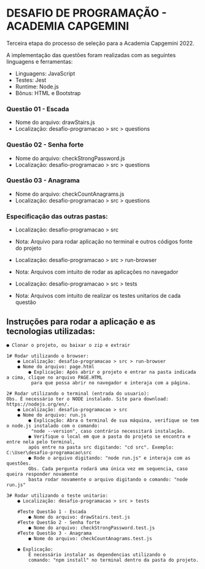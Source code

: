 # DESAFIO DE PROGRAMAÇÃO - ACADEMIA CAPGEMINI
Terceira etapa do processo de seleção para a Academia Capgemini 2022.

A implementação das questões foram realizadas com as seguintes linguagens e ferramentas:
- Linguagens: JavaScript
- Testes: Jest
- Runtime: Node.js
- Bônus: HTML e Bootstrap

### Questão 01 - Escada
- Nome do arquivo: drawStairs.js
- Localização: desafio-programacao > src > questions

### Questão 02 - Senha forte
- Nome do arquivo: checkStrongPassword.js
- Localização: desafio-programacao > src > questions

### Questão 03 - Anagrama
- Nome do arquivo: checkCountAnagrams.js
- Localização: desafio-programacao > src > questions

### Especificação das outras pastas:
- Localização: desafio-programacao > src
- Nota: Arquivo para rodar aplicação no terminal e outros códigos fonte do projeto

- Localização: desafio-programacao > src > run-browser
- Nota: Arquivos com intuito de rodar as aplicações no navegador

- Localização: desafio-programacao > src > tests
- Nota: Arquivos com intuito de realizar os testes unitarios de cada questão

## Instruções para rodar a aplicação e as tecnologias utilizadas:
    ● Clonar o projeto, ou baixar o zip e extrair

    1# Rodar utilizando o browser:
        ● Localização: desafio-programacao > src > run-browser
        ● Nome do arquivo: page.html
            ● Explicação: Após abrir o projeto e entrar na pasta indicada a cima, clique no arquivo PAGE.HTML
             para que possa abrir no navegador e interaja com a página.

    2# Rodar utilizando o terminal (entrada do usuario):
    Obs. É necessário ter o NODE instalado. Site para download: https://nodejs.org/en/.
        ● Localização: desafio-programacao > src
        ● Nome do arquivo: run.js
            ● Explicação: Abra o terminal de sua máquina, verifique se tem o node.js instalado com o comando:
             "node --version", caso contrário necessitará instalação.
            ● Verifique o local em que a pasta do projeto se encontra e entre nela pelo terminal,
            após entre na pasta src digitando: "cd src". Exemplo: C:\User\desafio-programacao\src
            ● Rode o arquivo digitando: "node run.js" e interaja com as questões.
            Obs. Cada pergunta rodará uma única vez em sequencia, caso queira responder novamente
            basta rodar novamente o arquivo digitando o comando: "node run.js"

    3# Rodar utilizando o teste unitario:
        ● Localização: desafio-programacao > src > tests
        
        #Teste Questão 1 - Escada
            ● Nome do arquivo: drawStairs.test.js
        #Teste Questão 2 - Senha forte
            ● Nome do arquivo: checkStrongPassword.test.js
        #Teste Questão 3 - Anagrama
            ● Nome do arquivo: checkCountAnagrams.test.js
        
        ● Explicação:
            É necessário instalar as dependencias utilizando o 
            comando: "npm install" no terminal dentro da pasta do projeto.
                       
            